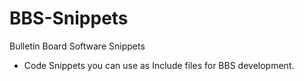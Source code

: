 # BBS-Snippets
Bulletin Board Software Snippets

* Code Snippets you can use as Include files for BBS development.
